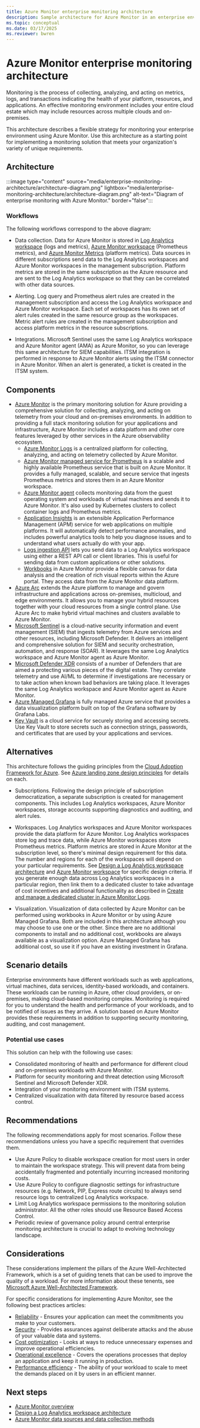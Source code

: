 ```yaml
---
title: Azure Monitor enterprise monitoring architecture
description: Sample architecture for Azure Monitor in an enterprise environment.
ms.topic: conceptual
ms.date: 03/17/2025
ms.reviewer: bwren
---
```


# Azure Monitor enterprise monitoring architecture

Monitoring is the process of collecting, analyzing, and acting on metrics, logs, and transactions indicating the health of your platform, resources, and applications. An effective monitoring environment includes your entire cloud estate which may include resources across multiple clouds and on-premises. 

This architecture describes a flexible strategy for monitoring your enterprise environment using Azure Monitor. Use this architecture as a starting point for implementing a monitoring solution that meets your organization's variety of unique requirements.

## Architecture

:::image type="content" source="media/enterprise-monitoring-architecture/architecture-diagram.png" lightbox="media/enterprise-monitoring-architecture/architecture-diagram.png" alt-text="Diagram of enterprise monitoring with Azure Monitor." border="false":::


### Workflows

The following workflows correspond to the above diagram:

- Data collection. Data for Azure Monitor is stored in [Log Analytics workspace](/azure/azure-monitor/logs/log-analytics-workspace-overview) (logs and metrics), [Azure Monitor workspace](/azure/azure-monitor/essentials/azure-monitor-workspace-overview) (Prometheus metrics), and [Azure Monitor Metrics](/azure/azure-monitor/essentials/data-platform-metrics) (platform metrics). Data sources in different subscriptions send data to the Log Analytics workspaces and Azure Monitor workspaces in the management subscription. Platform metrics are stored in the same subscription as the Azure resource and are sent to the Log Analytics workspace so that they can be correlated with other data sources. 

- Alerting. Log query and Prometheus alert rules are created in the management subscription and access the Log Analytics workspace and Azure Monitor workspace. Each set of workspaces has its own set of alert rules created in the same resource group as the workspaces. Metric alert rules are created in the management subscription and access platform metrics in the resource subscriptions.

- Integrations. Microsoft Sentinel uses the same Log Analytics workspace and Azure Monitor agent (AMA) as Azure Monitor, so you can leverage this same architecture for SIEM capabilities. ITSM integration is performed in response to Azure Monitor alerts using the ITSM connector in Azure Monitor. When an alert is generated, a ticket is created in the ITSM system.

## Components

- [Azure Monitor](/azure/azure-monitor/overview) is the primary monitoring solution for Azure providing a comprehensive solution for collecting, analyzing, and acting on telemetry from your cloud and on-premises environments. In addition to providing a full stack monitoring solution for your applications and infrastructure, Azure Monitor includes a data platform and other core features leveraged by other services in the Azure observability ecosystem.
  - [Azure Monitor Logs](/azure/azure-monitor/logs/data-platform-logs) is a centralized platform for collecting, analyzing, and acting on telemetry collected by Azure Monitor.
  - [Azure Monitor managed service for Prometheus](/azure/azure-monitor/essentials/prometheus-metrics-overview) is a scalable and highly available Prometheus service that is built on Azure Monitor. It provides a fully managed, scalable, and secure service that ingests Prometheus metrics and stores them in an Azure Monitor workspace.
  - [Azure Monitor agent](/azure/azure-monitor/agents/azure-monitor-agent-overview) collects monitoring data from the guest operating system and workloads of virtual machines and sends it to Azure Monitor. It's also used by Kubernetes clusters to collect container logs and Prometheus metrics.
  - [Application Insights](/azure/azure-monitor/app/app-insights-overview) is an extensible Application Performance Management (APM) service for web applications on multiple platforms. It will automatically detect performance anomalies, and includes powerful analytics tools to help you diagnose issues and to understand what users actually do with your app. 
  - [Logs ingestion API](/azure/azure-monitor/logs/logs-ingestion-api-overview) lets you send data to a Log Analytics workspace using either a REST API call or client libraries. This is useful for sending data from custom applications or other solutions.
  - [Workbooks](/azure/azure-monitor/visualize/workbooks-overview) in Azure Monitor provide a flexible canvas for data analysis and the creation of rich visual reports within the Azure portal. They access data from the Azure Monitor data platform.
- [Azure Arc](/azure/azure-arc/overview) extends the Azure platform to manage and govern infrastructure and applications across on-premises, multicloud, and edge environments. It allows you to manage your hybrid resources together with your cloud resources from a single control plane. Use Azure Arc to make hybrid virtual machines and clusters available to Azure Monitor.
- [Microsoft Sentinel](/azure/sentinel/overview) is a cloud-native security information and event management (SIEM) that ingests telemetry from Azure services and other resources, including Microsoft Defender. It delivers an intelligent and comprehensive solution for SIEM and security orchestration, automation, and response (SOAR). It leverages the same Log Analytics workspace and Azure Monitor agent as Azure Monitor.
- [Microsoft Defender XDR](/defender-xdr/microsoft-365-defender) consists of a number of Defenders that are aimed a protecting various pieces of the digital estate. They correlate telemetry and use AI/ML to determine if investigations are necessary or to take action when known bad behaviors are taking place.  It leverages the same Log Analytics workspace and Azure Monitor agent as Azure Monitor.
- [Azure Managed Grafana](/azure/managed-grafana/overview) is fully managed Azure service that provides a data visualization platform built on top of the Grafana software by Grafana Labs.
- [Key Vault](/azure/key-vault/general/overview) is a cloud service for securely storing and accessing secrets. Use Key Vault to store secrets such as connection strings, passwords, and certificates that are used by your applications and services.


## Alternatives
This architecture follows the guiding principles from the [Cloud Adoption Framework for Azure](/azure/cloud-adoption-framework). See [Azure landing zone design principles](/azure/cloud-adoption-framework/ready/landing-zone/design-principles) for details on each.

- Subscriptions. Following the design principle of subscription democratization, a separate subscription is created for management components. This includes Log Analytics workspaces, Azure Monitor workspaces, storage accounts supporting diagnostics and auditing, and alert rules.

- Workspaces. Log Analytics workspaces and Azure Monitor workspaces provide the data platform for Azure Monitor. Log Analytics workspaces store log and trace data, while Azure Monitor workspaces store Prometheus metrics. Platform metrics are stored in Azure Monitor at the subscription level, so there's minimal design requirement for this data. The number and regions for each of the workspaces will depend on your particular requirements. See [Design a Log Analytics workspace architecture](/azure/azure-monitor/logs/workspace-design) and [Azure Monitor workspace](/azure/azure-monitor/essentials/azure-monitor-workspace-overview) for specific design criteria. If you generate enough data across Log Analytics workspaces in a particular region, then link them to a dedicated cluster to take advantage of cost incentives and additional functionality as described in [Create and manage a dedicated cluster in Azure Monitor Logs](/azure/azure-monitor/logs/logs-dedicated-clusters).

- Visualization. Visualization of data collected by Azure Monitor can be performed using workbooks in Azure Monitor or by using Azure Managed Grafana. Both are included in this architecture although you may choose to use one or the other. Since there are no additional components to install and no additional cost, workbooks are always available as a visualization option. Azure Managed Grafana has additional cost, so use it if you have an existing investment in Grafana. 


## Scenario details
Enterprise environments have different workloads such as web applications, virtual machines, data services, identity-based workloads, and containers. These workloads can be running in Azure, other cloud providers, or on-premises, making cloud-based monitoring complex. Monitoring is required for you to understand the health and performance of your workloads, and to be notified of issues as they arrive. A solution based on Azure Monitor provides these requirements in addition to supporting security monitoring, auditing, and cost management. 

### Potential use cases

This solution can help with the following use cases:

- Consolidated monitoring of health and performance for different cloud and on-premises workloads with Azure Monitor.
- Platform for security monitoring and threat detection using Microsoft Sentinel and Microsoft Defender XDR.
- Integration of your monitoring environment with ITSM systems.
- Centralized visualization with data filtered by resource based access control.

## Recommendations
The following recommendations apply for most scenarios. Follow these recommendations unless you have a specific requirement that overrides them.

- Use Azure Policy to disable workspace creation for most users in order to maintain the workspace strategy. This will prevent data from being accidentally fragmented and potentially incurring increased monitoring costs.
- Use Azure Policy to configure diagnostic settings for infrastructure resources (e.g. Network, PIP, Express route circuits) to always send resource logs to centralized Log Analytics workspace.
- Limit Log Analytics workspace permissions to the monitoring solution administrator. All the other roles should use Resource Based Access Control.
- Periodic review of governance policy around central enterprise monitoring architecture is crucial to adapt to evolving technology landscape.


## Considerations

These considerations implement the pillars of the Azure Well-Architected Framework, which is a set of guiding tenets that can be used to improve the quality of a workload. For more information about these tenents, see [Microsoft Azure Well-Architected Framework](/azure/architecture/framework).

For specific considerations for implementing Azure Monitor, see the following best practices articles:

- [Reliability](/azure/azure-monitor/best-practices-reliability) - Ensures your application can meet the commitments you make to your customers.
- [Security](/azure/azure-monitor/best-practices-reliability) - Provides assurances against deliberate attacks and the abuse of your valuable data and systems. 
- [Cost optimization](/azure/azure-monitor/best-practices-cost) - Looks at ways to reduce unnecessary expenses and improve operational efficiencies.
- [Operational excellence](/azure/azure-monitor/best-practices-operation) - Covers the operations processes that deploy an application and keep it running in production.
- [Performance efficiency](/azure/azure-monitor/best-practices-performance) - The ability of your workload to scale to meet the demands placed on it by users in an efficient manner.




## Next steps

* [Azure Monitor overview](/azure/azure-monitor/overview)
* [Design a Log Analytics workspace architecture](/azure/azure-monitor/logs/workspace-design)
* [Azure Monitor data sources and data collection methods](/azure/azure-monitor/data-sources)